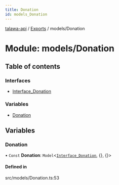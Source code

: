 ```yaml
---
title: Donation
id: models_Donation
---
```

[talawa-api](../README.md) / [Exports](../modules.md) / models/Donation

# Module: models/Donation

## Table of contents

### Interfaces

- [Interface\_Donation](../interfaces/models_Donation.Interface_Donation.md)

### Variables

- [Donation](models_Donation.md#donation)

## Variables

### Donation

• `Const` **Donation**: `Model`<[`Interface_Donation`](../interfaces/models_Donation.Interface_Donation.md), {}, {}\>

#### Defined in

src/models/Donation.ts:53
